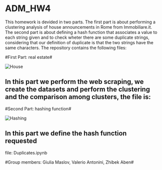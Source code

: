 # ADM_HW4 

This homework is devided in two parts. The first part is about performing a clustering analysis of house announcements in Rome from Immobiliare.it. The second part is about defining a hash function that associates a value to each string given and to check wheter there are some duplicate strings, considering that our definition of duplicate is that the two strings have the same characters.
The repository contains the following files:

#First Part: real estate#

![House](https://mitcentralcoast.org/wp-content/uploads/2017/01/real-estate-tech.jpg)

In this part we perform the web scraping, we create the datasets and perform the clustering and the comparison among clusters, the file is:
-


#Second Part: hashing function#

![Hashing](http://graphics.cs.kuleuven.be/publications/LD06LPHFPT/teaser.png)

In this part we define the hash function requested
-

file: Duplicates.ipynb



#Group members: Giulia Maslov, Valerio Antonini, Zhibek Aben#

